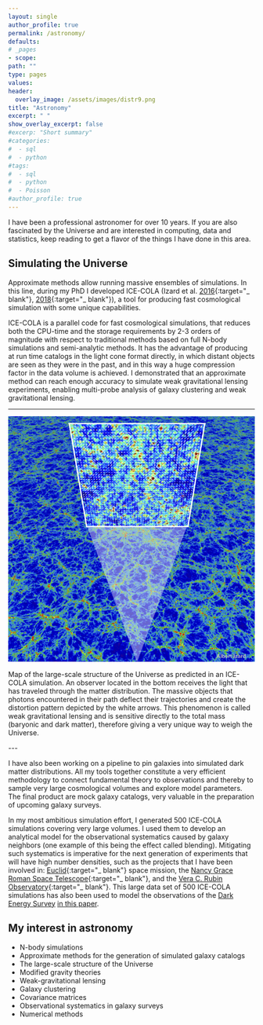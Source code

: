 ```yaml
---
layout: single
author_profile: true
permalink: /astronomy/
defaults:
# _pages
- scope:
path: ""
type: pages
values:
header:
  overlay_image: /assets/images/distr9.png
title: "Astronomy"
excerpt: " "
show_overlay_excerpt: false
#excerp: "Short summary"
#categories:
#  - sql
#  - python
#tags:
#  - sql
#  - python
#  - Poisson
#author_profile: true
---
```


I have been a professional astronomer for over 10 years. If you are also fascinated by the Universe and are interested in computing, data and statistics, keep reading to get a flavor of the things I have done in this area.


## Simulating the Universe
<!-- The topic of approximate methods is a growing area in which alternative techniques are used to generate simulated catalogs instead of running computationally expensive full N-body simulations (the latter taking typically thousands of CPUs for many days). -->

Approximate methods allow running massive ensembles of simulations. In this line, during my PhD I developed ICE-COLA (Izard et al. [2016](https://ui.adsabs.harvard.edu/#abs/2016MNRAS.459.2327I/abstract){:target="_ blank"}, [2018](https://ui.adsabs.harvard.edu/#abs/2018MNRAS.473.3051I/abstract){:target="_ blank"}), a tool for producing fast cosmological simulation with some unique capabilities.

ICE-COLA is a parallel code for fast cosmological simulations, that reduces both the CPU-time and the storage requirements by 2-3 orders of magnitude with respect to traditional methods based on full N-body simulations and semi-analytic methods. It has the advantage of producing at run time catalogs in the light cone format directly, in which distant objects are seen as they were in the past, and in this way a huge compression factor in the data volume is achieved. I demonstrated that an approximate method can reach enough accuracy to simulate weak gravitational lensing experiments, enabling multi-probe analysis of galaxy clustering and weak gravitational lensing.

---
<center>
<img src="/assets/images/icecola_wl.jpeg" width="600" height="500">
</center>
<p class="caption">
     Map of the large-scale structure of the Universe as predicted in an ICE-COLA simulation. An observer located in the bottom receives the light that has traveled through the matter distribution. The massive objects that photons encountered in their path deflect their trajectories and create the distortion pattern depicted by the white arrows. This phenomenon is called weak gravitational lensing and is sensitive directly to the total mass (baryonic and dark matter), therefore giving a very unique way to weigh the Universe.
</p>
---

I have also been working on a pipeline to pin galaxies into simulated dark matter distributions. All my tools together constitute a very efficient methodology to connect fundamental theory to observations and thereby to sample very large cosmological volumes and explore model parameters. The final product are mock galaxy catalogs, very valuable in the preparation of upcoming galaxy surveys.

In my most ambitious simulation effort, I generated 500 ICE-COLA simulations covering very large volumes. I used them to develop an analytical model for the observational systematics caused by galaxy neighbors (one example of this being the effect called blending). Mitigating such systematics is imperative for the next generation of experiments that will have high number densities, such as the projects that I have been involved in: [Euclid](https://www.euclid-ec.org){:target="_ blank"} space mission, the [Nancy Grace Roman Space Telescope](https://wfirst.gsfc.nasa.gov){:target="_ blank"}, and the [Vera C. Rubin Observatory](https://www.lsst.org){:target="_ blank"}. This large data set of 500 ICE-COLA simulations has also been used to model the observations of the [Dark Energy Survey](https://www.darkenergysurvey.org/) [in this paper](https://ui.adsabs.harvard.edu/abs/2021arXiv210704602F/abstract).


## My interest in astronomy
* N-body simulations
* Approximate methods for the generation of simulated galaxy catalogs
* The large-scale structure of the Universe
* Modified gravity theories
* Weak-gravitational lensing
* Galaxy clustering
* Covariance matrices
* Observational systematics in galaxy surveys
* Numerical methods
